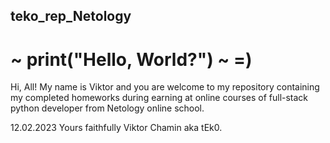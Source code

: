 ## teko_rep_Netology

# ~ print("Hello, World?") ~ =)

Hi, All! 
    My name is Viktor and you are welcome to my repository containing my completed homeworks
    during earning at online courses of full-stack python developer from
    Netology online school.

 12.02.2023                                         Yours faithfully Viktor Chamin aka tEk0.